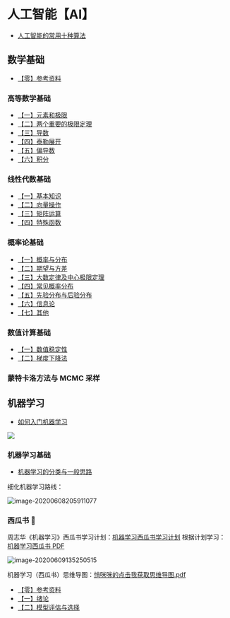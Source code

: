 # 人工智能【AI】

* [人工智能的常用十种算法](人工智能/人工智能的常用十种算法.md)

## 数学基础

* [【零】参考资料](人工智能/数学基础/参考资料.md)

### 高等数学基础

* [【一】元素和极限](人工智能/数学基础/高等数学-CH1-元素和极限.md)
* [【二】两个重要的极限定理](人工智能/数学基础/高等数学-CH2-两个重要的极限定理.md)
* [【三】导数](人工智能/数学基础/高等数学-CH3-导数.md)
* [【四】泰勒展开](人工智能/数学基础/高等数学-CH4-泰勒展开.md)
* [【五】偏导数](人工智能/数学基础/高等数学-CH5-偏导数.md)
* [【六】积分](人工智能/数学基础/高等数学-CH6-积分.md)



### 线性代数基础

* [【一】基本知识](人工智能/数学基础/线性代数-CH1-基本知识.md)
* [【二】向量操作](人工智能/数学基础/线性代数-CH2-向量操作.md)
* [【三】矩阵运算](人工智能/数学基础/线性代数-CH3-矩阵运算.md)
* [【四】特殊函数](人工智能/数学基础/线性代数-CH4-特殊函数.md)



### 概率论基础

* [【一】概率与分布](人工智能/数学基础/概率论-CH1-概率与分布.md)
* [【二】期望与方差](人工智能/数学基础/概率论-CH2-期望与方差.md)
* [【三】大数定律及中心极限定理](人工智能/数学基础/概率论-CH3-大数定律及中心极限定理.md)
* [【四】常见概率分布](人工智能/数学基础/概率论-CH4-常见概率分布.md)
* [【五】先验分布与后验分布](人工智能/数学基础/概率论-CH5-先验分布与后验分布.md)
* [【六】信息论](人工智能/数学基础/概率论-CH6-信息论.md)
* [【七】其他](人工智能/数学基础/概率论-CH7-其他.md)



### 数值计算基础

* [【一】数值稳定性](人工智能/数学基础/数值计算-CH1-数值稳定性.md)
* [【二】梯度下降法](人工智能/数学基础/数值计算-CH2-梯度下降法.md)

### 蒙特卡洛方法与 MCMC 采样



## 机器学习

* [如何入门机器学习](人工智能/机器学习/如何入门机器学习.md)

![](https://gitee.com/wugenqiang/PictureBed/raw/master/NoteBook/20200607103038.jpg)

### 机器学习基础

* [机器学习的分类与一般思路](人工智能/机器学习/机器学习的分类与一般思路.md)



细化机器学习路线：

![image-20200608205911077](https://gitee.com/wugenqiang/PictureBed/raw/master/NoteBook/20200608205913.png)



### 西瓜书 🍉

周志华《机器学习》西瓜书学习计划：[机器学习西瓜书学习计划](https://notebook.js.org/人工智能/机器学习/西瓜书/机器学习西瓜书学习计划.pdf) 根据计划学习：[机器学习西瓜书 PDF](https://wugenqiang.gitee.io/file-storage/pdf.js/web/viewer.html?file=../../机器学习/周志华-机器学习_.pdf)

![image-20200609135250515](https://gitee.com/wugenqiang/PictureBed/raw/master/NoteBook/20200609135300.png)

机器学习（西瓜书）思维导图：[悄咪咪的点击我获取思维导图.pdf](https://notebook.js.org/人工智能/机器学习/西瓜书/机器学习（西瓜书）思维导图.pdf)

* [【零】参考资料](人工智能/机器学习/西瓜书/CH0-参考资料.md)
* [【一】绪论](人工智能/机器学习/西瓜书/CH1-绪论.md)
* [【二】模型评估与选择](人工智能/机器学习/西瓜书/CH2-模型评估与选择.md)

